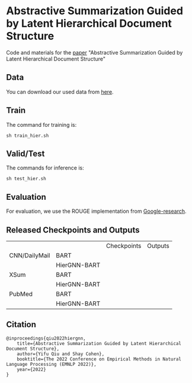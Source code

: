 # Abstractive Summarization Guided by Latent Hierarchical Document Structure
Code and materials for the [paper](https://yfqiu.netlify.app/publication/hiergnn/hiergnn.pdf) "Abstractive Summarization Guided by Latent Hierarchical Document Structure"

## Data

You can download our used data from [here]().

## Train

The command for training is:

    sh train_hier.sh

## Valid/Test

The commands for inference is:

    sh test_hier.sh

## Evaluation

For evaluation, we use the ROUGE implementation from [Google-research](https://github.com/google-research/google-research/tree/master/rouge).

## Released Checkpoints and Outputs

<table>
   <tr>
      <td></td>
      <td></td>
      <td>Checkpoints</td>
      <td>Outputs</td>
   </tr>
   <tr>
      <td>CNN/DailyMail</td>
      <td>BART</td>
      <td></td>
      <td></td>
   </tr>
   <tr>
      <td></td>
      <td>HierGNN-BART</td>
      <td></td>
      <td></td>
   </tr>
   <tr>
      <td>XSum</td>
      <td>BART</td>
      <td></td>
      <td></td>
   </tr>
   <tr>
      <td></td>
      <td>HierGNN-BART</td>
      <td></td>
      <td></td>
   </tr>
   <tr>
      <td>PubMed</td>
      <td>BART</td>
      <td></td>
      <td></td>
   </tr>
   <tr>
      <td></td>
      <td>HierGNN-BART</td>
      <td></td>
      <td></td>
   </tr>
</table>

## Citation
    @inproceedings{qiu2022hiergnn,
        title={Abstractive Summarization Guided by Latent Hierarchical Document Structure},
        author={Yifu Qiu and Shay Cohen},
        booktitle={The 2022 Conference on Empirical Methods in Natural Language Processing (EMNLP 2022)},
        year={2022}
    }

